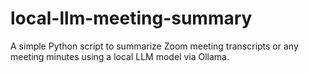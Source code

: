 # local-llm-meeting-summary
A simple Python script to summarize Zoom meeting transcripts or any meeting minutes using a local LLM model via Ollama.
